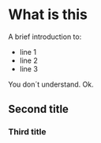 # What is this

A brief introduction to:
* line 1
* line 2
* line 3

You don´t understand. Ok.

## Second title

### Third title

